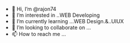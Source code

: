 - 👋 Hi, I’m @rajon74
- 👀 I’m interested in ..WEB Developing
- 🌱 I’m currently learning ...WEB Design.&..UIUX 
- 💞️ I’m looking to collaborate on ...
- 📫 How to reach me ...

<!---
rajon74/rajon74 is a ✨ special ✨ repository because its `README.md` (this file) appears on your GitHub profile.
You can click the Preview link to take a look at your changes.
--->
